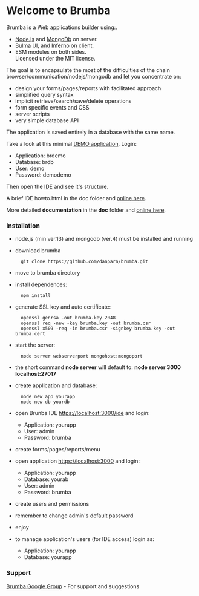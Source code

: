 # Welcome to Brumba

Brumba is a Web applications builder using:.<br />
-  [Node.js](https://nodejs.org/) and [MongoDb](https://www.mongodb.com/try/download/community) on server.<br />
-  [Bulma](https://bulma.io/) UI, and [Inferno](https://infernojs.org/) on client.<br />
-  ESM modules on both sides.<br />
Licensed under the MIT license.

The goal is to encapsulate the most of the difficulties of the chain browser/communication/nodejs/mongodb and let you concentrate on:

- design your forms/pages/reports with facilitated approach
- simplified query syntax
- implicit retrieve/search/save/delete operations
- form specific events and CSS
- server scripts
- very simple database API

The application is saved entirely in a database with the same name. 

Take a look at this minimal [DEMO application](https://95.110.198.62:3000). Login:

- Application: brdemo
- Database: brdb
- User: demo
- Password: demodemo

Then open the [IDE](https://95.110.198.62:3000/ide) and see it's structure.

A brief IDE howto.html in the doc folder and [online here](https://95.110.198.62:3000/doc/howto.html).

More detailed **documentation** in the **doc** folder and [online here](https://95.110.198.62:3000/doc/site).


### Installation
- node.js (min ver.13) and mongodb (ver.4) must be installed and running

- download brumba

		git clone https://github.com/danparn/brumba.git

- move to brumba directory 
- install dependences:

		npm install

- generate SSL key and auto certificate:

		openssl genrsa -out brumba.key 2048
		openssl req -new -key brumba.key -out brumba.csr
		openssl x509 -req -in brumba.csr -signkey brumba.key -out brumba.cert

- start the server: 

		node server webserverport mongohost:mongoport

- the short command **node server** will default to:  **node server 3000 localhost:27017**
- create application and database:

		node new app yourapp
		node new db yourdb

- open Brunba IDE  [https://localhost:3000/ide](https://localhost:3000/ide) and login:

	* Application: yourapp
	* User: admin
	* Password: brumba

- create forms/pages/reports/menu
- open application  [https://localhost:3000](https://localhost:3000) and login:

	* Application: yourapp
	* Database: yourab
	* User: admin
	* Password: brumba

- create users and permissions
- remember to change admin's default password
- enjoy
- to manage application's users (for IDE access) login as:

	* Application: yourapp
	* Database: yourapp

### Support
[Brumba Google Group](https://groups.google.com/forum/?fromgroups#!forum/brumba-1) - For support and suggestions

